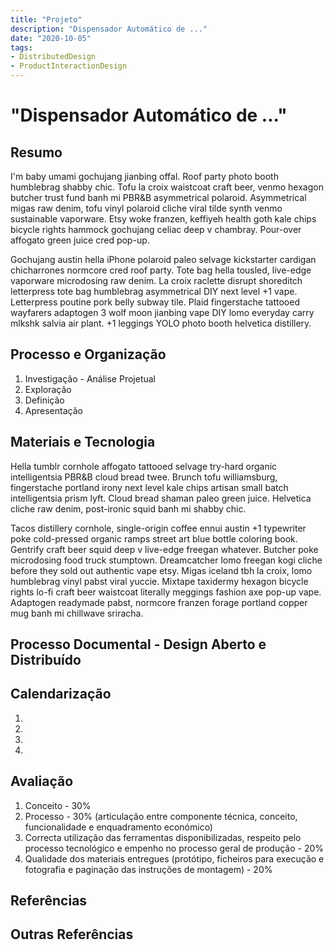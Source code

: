 ```yaml
---
title: "Projeto"
description: "Dispensador Automático de ..."
date: "2020-10-05"
tags:
- DistributedDesign
- ProductInteractionDesign
---
```


# **"Dispensador Automático de ..."**

## Resumo

I'm baby umami gochujang jianbing offal. Roof party photo booth humblebrag shabby chic. Tofu la croix waistcoat craft beer, venmo hexagon butcher trust fund banh mi PBR&B asymmetrical polaroid. Asymmetrical migas raw denim, tofu vinyl polaroid cliche viral tilde synth venmo sustainable vaporware. Etsy woke franzen, keffiyeh health goth kale chips bicycle rights hammock gochujang celiac deep v chambray. Pour-over affogato green juice cred pop-up.

Gochujang austin hella iPhone polaroid paleo selvage kickstarter cardigan chicharrones normcore cred roof party. Tote bag hella tousled, live-edge vaporware microdosing raw denim. La croix raclette disrupt shoreditch letterpress tote bag humblebrag asymmetrical DIY next level +1 vape. Letterpress poutine pork belly subway tile. Plaid fingerstache tattooed wayfarers adaptogen 3 wolf moon jianbing vape DIY lomo everyday carry mlkshk salvia air plant. +1 leggings YOLO photo booth helvetica distillery.

## Processo e Organização

1. Investigação - Análise Projetual
2. Exploração
3. Definição
4. Apresentação

## Materiais e Tecnologia

Hella tumblr cornhole affogato tattooed selvage try-hard organic intelligentsia PBR&B cloud bread twee. Brunch tofu williamsburg, fingerstache portland irony next level kale chips artisan small batch intelligentsia prism lyft. Cloud bread shaman paleo green juice. Helvetica cliche raw denim, post-ironic squid banh mi shabby chic.

Tacos distillery cornhole, single-origin coffee ennui austin +1 typewriter poke cold-pressed organic ramps street art blue bottle coloring book. Gentrify craft beer squid deep v live-edge freegan whatever. Butcher poke microdosing food truck stumptown. Dreamcatcher lomo freegan kogi cliche before they sold out authentic vape etsy. Migas iceland tbh la croix, lomo humblebrag vinyl pabst viral yuccie. Mixtape taxidermy hexagon bicycle rights lo-fi craft beer waistcoat literally meggings fashion axe pop-up vape. Adaptogen readymade pabst, normcore franzen forage portland copper mug banh mi chillwave sriracha.
## Processo Documental - Design Aberto e Distribuído


## Calendarização

1.
2.
3.
4.


## Avaliação

1. Conceito - 30%
2. Processo - 30% (articulação entre componente técnica, conceito, funcionalidade e enquadramento económico)
3. Correcta utilização das ferramentas disponibilizadas, respeito pelo processo tecnológico e empenho no processo geral de produção - 20%
4. Qualidade dos materiais entregues (protótipo, ficheiros para execução e fotografia e paginação das instruções de montagem) - 20%


## Referências


## Outras Referências

